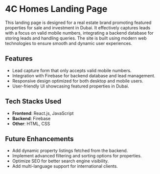 
# 4C Homes Landing Page

This landing page is designed for a real estate brand promoting featured properties for sale and investment in Dubai. It effectively captures leads with a focus on valid mobile numbers, integrating a backend database for storing leads and handling queries. The site is built using modern web technologies to ensure smooth and dynamic user experiences.

## Features

- Lead capture form that only accepts valid mobile numbers.
- Integration with Firebase for backend database and lead management.
- Responsive design optimized for both desktop and mobile users.
- User-friendly UI showcasing featured properties in Dubai.

## Tech Stacks Used

- **Frontend**: React.js, JavaScript
- **Backend**: Firebase
- **Other**: HTML, CSS

## Future Enhancements

- Add dynamic property listings fetched from the backend.
- Implement advanced filtering and sorting options for properties.
- Optimize SEO for better search engine visibility.
- Add multi-language support for international clients.
